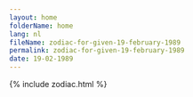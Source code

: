 ```yaml
---
layout: home
folderName: home
lang: nl
fileName: zodiac-for-given-19-february-1989
permalink: zodiac-for-given-19-february-1989
date: 19-02-1989
---
```

{% include zodiac.html %}
